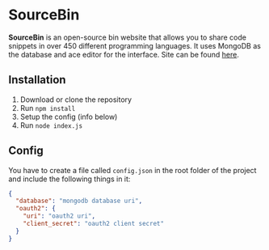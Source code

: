 # SourceBin
**SourceBin** is an open-source bin website that allows you to share code snippets in over 450 different programming languages.
It uses MongoDB as the database and ace editor for the interface. Site can be found [here](https://sourceb.in).

## Installation
1. Download or clone the repository
2. Run `npm install`
3. Setup the config (info below)
3. Run `node index.js`

## Config
You have to create a file called `config.json` in the root folder of the project and include the following things in it:
```json
{
  "database": "mongodb database uri",
  "oauth2": {
    "uri": "oauth2 uri",
    "client_secret": "oauth2 client secret"
  }
}
```

